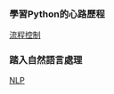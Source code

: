 


### 學習Python的心路歷程

[流程控制](journey.html)

### 踏入自然語言處理

[NLP](https://evilslive.github.io/JohnHsieh)

